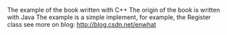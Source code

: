 The example of the book <Applying UML and Patterns> written with C++
The origin of the book is written with Java
The example is a simple implement, for example, the Register class
see more on blog: http://blog.csdn.net/enwhat

